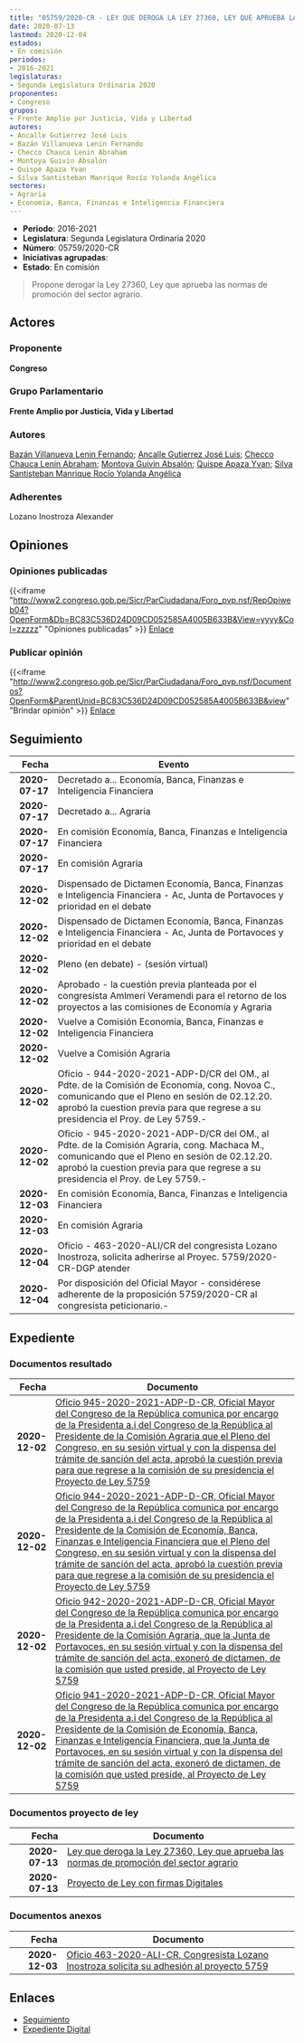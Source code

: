 ```yaml
---
title: "05759/2020-CR - LEY QUE DEROGA LA LEY 27360, LEY QUE APRUEBA LAS NORMAS DE PROMOCIÓN DEL SECTOR AGRARIO"
date: 2020-07-13
lastmod: 2020-12-04
estados:
- En comisión
periodos:
- 2016-2021
legislaturas:
- Segunda Legislatura Ordinaria 2020
proponentes:
- Congreso
grupos:
- Frente Amplio por Justicia, Vida y Libertad
autores:
- Ancalle Gutierrez José Luis
- Bazán Villanueva Lenin Fernando
- Checco Chauca Lenin Abraham
- Montoya Guivin Absalón
- Quispe Apaza Yvan
- Silva Santisteban Manrique Rocío Yolanda Angélica
sectores:
- Agraria
- Economía, Banca, Finanzas e Inteligencia Financiera
---
```

- **Periodo**: 2016-2021
- **Legislatura**: Segunda Legislatura Ordinaria 2020
- **Número**: 05759/2020-CR
- **Iniciativas agrupadas**: 
- **Estado**: En comisión

> Propone derogar la Ley 27360, Ley que aprueba las normas de promoción del sector agrario.


## Actores

### Proponente

**Congreso**

### Grupo Parlamentario

**Frente Amplio por Justicia, Vida y Libertad**

### Autores

[Bazán Villanueva Lenin Fernando](mailto:mailto:lbazan@congreso.gob.pe); [Ancalle Gutierrez José Luis](mailto:mailto:jancalle@congreso.gob.pe); [Checco Chauca Lenin Abraham](mailto:mailto:lchecco@congreso.gob.pe); [Montoya Guivin Absalón](mailto:mailto:amontoya@congreso.gob.pe); [Quispe Apaza Yvan](mailto:mailto:mquispes@congreso.gob.pe); [Silva Santisteban Manrique Rocío Yolanda Angélica](mailto:mailto:rsilvas@congreso.gob.pe)

### Adherentes

Lozano Inostroza Alexander

## Opiniones

### Opiniones publicadas

{{<iframe "http://www2.congreso.gob.pe/Sicr/ParCiudadana/Foro_pvp.nsf/RepOpiweb04?OpenForm&Db=BC83C536D24D09CD052585A4005B633B&View=yyyy&Col=zzzzz" "Opiniones publicadas" >}}
[Enlace](http://www2.congreso.gob.pe/Sicr/ParCiudadana/Foro_pvp.nsf/RepOpiweb04?OpenForm&Db=BC83C536D24D09CD052585A4005B633B&View=yyyy&Col=zzzzz)

### Publicar opinión

{{<iframe "http://www2.congreso.gob.pe/Sicr/ParCiudadana/Foro_pvp.nsf/Documentos?OpenForm&ParentUnid=BC83C536D24D09CD052585A4005B633B&view" "Brindar opinión" >}}
[Enlace](http://www2.congreso.gob.pe/Sicr/ParCiudadana/Foro_pvp.nsf/Documentos?OpenForm&ParentUnid=BC83C536D24D09CD052585A4005B633B&view)


## Seguimiento

| Fecha | Evento |
|------:|--------|
| **2020-07-17** | Decretado a... Economía, Banca, Finanzas e Inteligencia Financiera |
| **2020-07-17** | Decretado a... Agraria |
| **2020-07-17** | En comisión Economía, Banca, Finanzas e Inteligencia Financiera |
| **2020-07-17** | En comisión Agraria |
| **2020-12-02** | Dispensado de Dictamen Economía, Banca, Finanzas e Inteligencia Financiera - Ac, Junta de Portavoces y prioridad en el debate |
| **2020-12-02** | Dispensado de Dictamen Economía, Banca, Finanzas e Inteligencia Financiera - Ac, Junta de Portavoces y prioridad en el debate |
| **2020-12-02** | Pleno (en debate) - (sesión virtual) |
| **2020-12-02** | Aprobado - la cuestión previa planteada por el congresista Amlmerí Veramendi para el retorno de los proyectos a las comisiones de Economía y Agraria |
| **2020-12-02** | Vuelve a Comisión Economía, Banca, Finanzas e Inteligencia Financiera |
| **2020-12-02** | Vuelve a Comisión Agraria |
| **2020-12-02** | Oficio - 944-2020-2021-ADP-D/CR del OM., al Pdte. de la Comisión de Economía, cong. Novoa C., comunicando que el Pleno en sesión de 02.12.20. aprobó la cuestion previa para que regrese a su presidencia el Proy. de Ley 5759.- |
| **2020-12-02** | Oficio - 945-2020-2021-ADP-D/CR del OM., al Pdte. de la Comisión Agraria, cong. Machaca M., comunicando que el Pleno en sesión de 02.12.20. aprobó la cuestion previa para que regrese a su presidencia el Proy. de Ley 5759.- |
| **2020-12-03** | En comisión Economía, Banca, Finanzas e Inteligencia Financiera |
| **2020-12-03** | En comisión Agraria |
| **2020-12-04** | Oficio - 463-2020-ALI/CR del congresista Lozano Inostroza, solicita adherirse al Proyec. 5759/2020-CR-DGP atender |
| **2020-12-04** | Por disposición del Oficial Mayor - considérese adherente de la proposición 5759/2020-CR al congresista peticionario.- |

## Expediente

### Documentos resultado

| Fecha | Documento |
|------:|-----------|
| **2020-12-02** | [Oficio 945-2020-2021-ADP-D-CR, Oficial Mayor del Congreso de la República comunica por encargo de la Presidenta a.i del Congreso de la República al Presidente de la Comisión Agraria que el Pleno del Congreso, en su sesión virtual y con la dispensa del trámite de sanción del acta, aprobó la cuestión previa para que regrese a la comisión de su presidencia el Proyecto de Ley 5759](http://www.leyes.congreso.gob.pe/Documentos/2016_2021/Oficios/Oficialia_Mayor/OFICIO-945-2020-2021-ADP-D-CR.pdf) |
| **2020-12-02** | [Oficio 944-2020-2021-ADP-D-CR, Oficial Mayor del Congreso de la República comunica por encargo de la Presidenta a.i del Congreso de la República al Presidente de la Comisión de Economía, Banca, Finanzas e Inteligencia Financiera que el Pleno del Congreso, en su sesión virtual y con la dispensa del trámite de sanción del acta, aprobó la cuestión previa para que regrese a la comisión de su presidencia el Proyecto de Ley 5759](http://www.leyes.congreso.gob.pe/Documentos/2016_2021/Oficios/Oficialia_Mayor/OFICIO-944-2020-2021-ADP-D-CR.pdf) |
| **2020-12-02** | [Oficio 942-2020-2021-ADP-D-CR, Oficial Mayor del Congreso de la República comunica por encargo de la Presidenta a.i del Congreso de la República al Presidente de la Comisión Agraria, que la Junta de Portavoces, en su sesión virtual y con la dispensa del trámite de sanción del acta, exoneró de dictamen, de la comisión que usted preside, al Proyecto de Ley 5759](http://www.leyes.congreso.gob.pe/Documentos/2016_2021/Oficios/Oficialia_Mayor/OFICIO-942-2020-2021-ADP-D-CR.pdf) |
| **2020-12-02** | [Oficio 941-2020-2021-ADP-D-CR, Oficial Mayor del Congreso de la República comunica por encargo de la Presidenta a.i del Congreso de la República al Presidente de la Comisión de Economía, Banca, Finanzas e Inteligencia Financiera, que la Junta de Portavoces, en su sesión virtual y con la dispensa del trámite de sanción del acta, exoneró de dictamen, de la comisión que usted preside, al Proyecto de Ley 5759](http://www.leyes.congreso.gob.pe/Documentos/2016_2021/Oficios/Oficialia_Mayor/OFICIO-941-2020-2021-ADP-D-CR.pdf) |

### Documentos proyecto de ley

| Fecha | Documento |
|------:|-----------|
| **2020-07-13** | [Ley que deroga la Ley 27360, Ley que aprueba las normas de promoción del sector agrario](http://www.leyes.congreso.gob.pe/Documentos/2016_2021/Proyectos_de_Ley_y_de_Resoluciones_Legislativas/PL05759-20200713.pdf) |
| **2020-07-13** | [Proyecto de Ley con firmas Digitales](http://www.leyes.congreso.gob.pe/Documentos/2016_2021/Proyectos_de_Ley_y_de_Resoluciones_Legislativas/Proyectos_Firmas_digitales/PL05759.pdf) |

### Documentos anexos

| Fecha | Documento |
|------:|-----------|
| **2020-12-03** | [Oficio 463-2020-ALI-CR, Congresista Lozano Inostroza solicita su adhesión al proyecto 5759](http://www.leyes.congreso.gob.pe/Documentos/2016_2021/Adhesiones/Proyectos_de_Ley/OFICIO-463-2020-ALI-CR.pdf) |

## Enlaces

- [Seguimiento](http://www2.congreso.gob.pe/Sicr/TraDocEstProc/CLProLey2016.nsf/f7fff46988ca05b1052578e100829cc7/b50db238866a78a6052585a40070f397?OpenDocument)
- [Expediente Digital](http://www2.congreso.gob.pe/Sicr/TraDocEstProc/Expvirt_2011.nsf/visbusqptramdoc1621/05759?opendocument)

